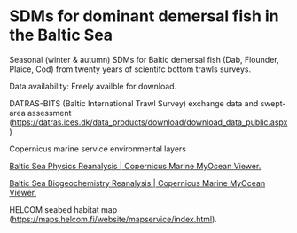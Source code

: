 # SDMs for dominant demersal fish in the Baltic Sea
Seasonal (winter & autumn) SDMs for Baltic demersal fish (Dab, Flounder, Plaice, Cod) from twenty years of scientifc bottom trawls surveys.

Data availability: Freely availble for download.

DATRAS-BITS (Baltic International Trawl Survey) exchange data and swept-area assessment (https://datras.ices.dk/data_products/download/download_data_public.aspx)

Copernicus marine service environmental layers

[Baltic Sea Physics Reanalysis | Copernicus Marine MyOcean Viewer.
](https://data.marine.copernicus.eu/product/BALTICSEA_MULTIYEAR_PHY_003_011/description?view=-&task=results&product_id=-&option=-)

[Baltic Sea Biogeochemistry Reanalysis | Copernicus Marine MyOcean Viewer.
](https://data.marine.copernicus.eu/product/BALTICSEA_MULTIYEAR_BGC_003_012/description?view=-&task=results&product_id=-&option=-)

HELCOM seabed habitat map (https://maps.helcom.fi/website/mapservice/index.html).

